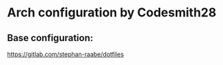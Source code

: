 # Arch configuration by Codesmith28

## Base configuration:
https://gitlab.com/stephan-raabe/dotfiles
